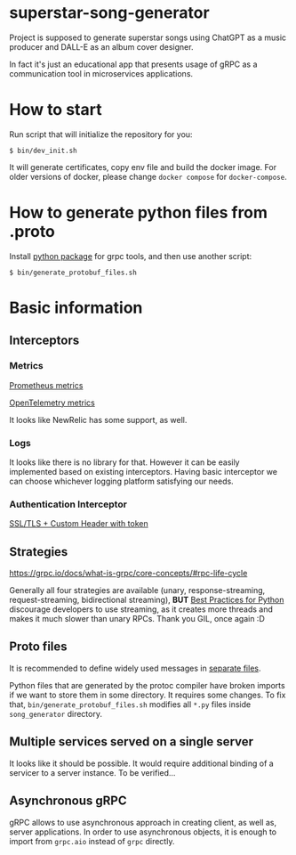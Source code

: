 # superstar-song-generator
Project is supposed to generate superstar songs using ChatGPT as a music producer and DALL-E as an album cover designer.

In fact it's just an educational app that presents usage of gRPC as a communication tool in microservices applications.


# How to start
Run script that will initialize the repository for you:

    $ bin/dev_init.sh

It will generate certificates, copy env file and build the docker image. For older versions of docker, please change `docker compose` for `docker-compose`.

# How to generate python files from .proto
Install [python package](https://pypi.org/project/grpcio-tools/) for grpc tools, and then use another script:

    $ bin/generate_protobuf_files.sh

# Basic information
## Interceptors

### Metrics
[Prometheus metrics](https://pypi.org/project/py-grpc-prometheus/)

[OpenTelemetry metrics](https://opentelemetry-python-contrib.readthedocs.io/en/latest/instrumentation/grpc/grpc.html#opentelemetry-grpc-instrumentation)

It looks like NewRelic has some support, as well.

### Logs
It looks like there is no library for that. However it can be easily implemented based on existing interceptors. Having basic interceptor we can choose whichever logging platform satisfying our needs.

### Authentication Interceptor
[SSL/TLS + Custom Header with token](https://grpc.io/docs/guides/auth/#with-server-authentication-ssltls-and-a-custom-header-with-token)


## Strategies
https://grpc.io/docs/what-is-grpc/core-concepts/#rpc-life-cycle

Generally all four strategies are available (unary, response-streaming, request-streaming, bidirectional streaming), **BUT** [Best Practices for Python](https://grpc.io/docs/guides/performance/#python) discourage developers to use streaming, as it creates more threads and makes it much slower than unary RPCs. Thank you GIL, once again :D

## Proto files
It is recommended to define widely used messages in [separate files](https://protobuf.dev/programming-guides/dos-donts/#do-define-widely-used-message-types-in-separate-files).

Python files that are generated by the protoc compiler have broken imports if we want to store them in some directory. It requires some changes. To fix that, `bin/generate_protobuf_files.sh` modifies all `*.py` files inside `song_generator` directory.

## Multiple services served on a single server
It looks like it should be possible. It would require additional binding of a servicer to a server instance. To be verified...

## Asynchronous gRPC
gRPC allows to use asynchronous approach in creating client, as well as, server applications. In order to use asynchronous objects, it is enough to import from `grpc.aio` instead of `grpc` directly.
